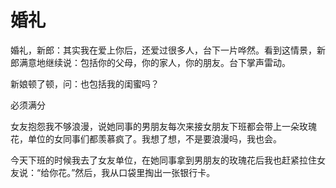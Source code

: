 # 婚礼

婚礼，新郎：其实我在爱上你后，还爱过很多人，台下一片哗然。看到这情景，新郎满意地继续说：包括你的父母，你的家人，你的朋友。台下掌声雷动。 

新娘顿了顿，问：也包括我的闺蜜吗？ 

必须满分 

女友抱怨我不够浪漫，说她同事的男朋友每次来接女朋友下班都会带上一朵玫瑰花，单位的女同事们都羡慕疯了。我想了想，不是要浪漫吗，我也会。 

今天下班的时候我去了女友单位，在她同事拿到男朋友的玫瑰花后我也赶紧拉住女友说：“给你花。”然后，我从口袋里掏出一张银行卡。